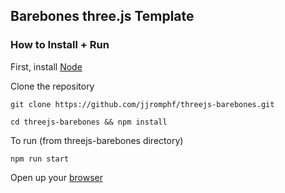 ## Barebones three.js Template

### How to Install + Run
First, install [Node](https://nodejs.org/en/download/)

Clone the repository

`git clone https://github.com/jjromphf/threejs-barebones.git`

`cd threejs-barebones && npm install`

To run (from threejs-barebones directory)

`npm run start`

Open up your [browser](http://localhost:3000)

